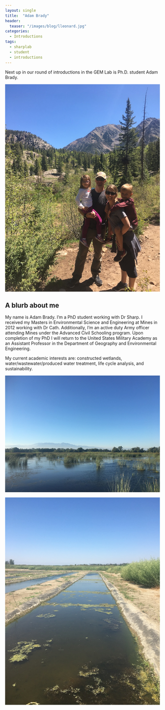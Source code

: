 ```yaml
---
layout: single
title:  "Adam Brady"
header:
  teaser: "/images/blog/lleonard.jpg"
categories: 
  - Introductions
tags:
  - sharplab
  - student
  - introductions
---
```

Next up in our round of introductions in the GEM Lab is Ph.D. student Adam Brady.

![Adamintro](/images/blog/Abrady_3.jpg)

## A blurb about me
My name is Adam Brady. I’m a PhD student working with Dr Sharp. I received my Masters in Environmental Science and Engineering at Mines in 2012 working with Dr Cath. Additionally, I’m an active duty Army officer attending Mines under the Advanced Civil Schooling program. Upon completion of my PhD I will return to the United States Military Academy as an Assistant Professor in the Department of Geography and Environmental Engineering.

My current academic interests are: constructed wetlands, water/wastewater/produced water treatment, life cycle analysis, and sustainability.


![AdamIntro2](/images/blog/Abrady_1.JPG)

![AdamIntro3](/images/blog/Abrady_2.JPG)